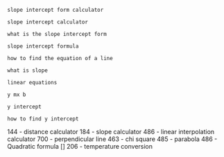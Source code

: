 `slope intercept form calculator`

`slope intercept calculator`

`what is the slope intercept form`

`slope intercept formula`

`how to find the equation of a line`

`what is slope`

`linear equations`

`y mx b`

`y intercept`

`how to find y intercept`


 144 - distance calculator
 184 - slope calculator
 486 - linear interpolation calculator
 700 - perpendicular line
 463 - chi square
 485 - parabola
 486 - Quadratic formula
 [] 206 - temperature conversion
